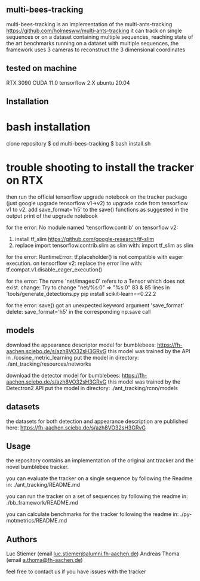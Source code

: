 ## multi-bees-tracking

multi-bees-tracking is an implementation of the multi-ants-tracking https://github.com/holmesww/multi-ants-tracking
it can track on single sequences or on a dataset containing multiple sequences, reaching state of the art benchmarks
running on a dataset with multiple sequences, the framework uses 3 cameras to reconstruct the 3 dimensional coordinates 
## tested on machine
RTX 3090
CUDA 11.0
tensorflow 2.X
ubuntu 20.04

## Installation

# bash installation

clone repository
$ cd multi-bees-tracking
$ bash install.sh

# trouble shooting to install the tracker on RTX

then run the official tensorflow upgrade notebook on the tracker package (just google upgrade tensorflow v1->v2) to upgrade code from tensorflow v1 to v2. add save_format='h5' to the save() functions as suggested in the
output print of the upgrade notebook

for the error:
No module named 'tensorflow.contrib'
on tensorflow v2:
1) install tf_slim https://github.com/google-research/tf-slim 
2) replace import tensorflow.contrib.slim as slim with: 
import tf_slim as slim

for the error:
RuntimeError: tf.placeholder() is not compatible with eager execution.
on tensorflow v2:
replace the error line with:
tf.compat.v1.disable_eager_execution()

for the error:
The name 'net/images:0' refers to a Tensor which does not exist. 
change:
Try to change "net/%s:0" => "%s:0" 83 & 85 lines in 'tools/generate_detections.py 
pip install scikit-learn==0.22.2


for the error:
save() got an unexpected keyword argument 'save_format'
delete:
save_format='h5' in the corresponding np.save call

## models 

download the appearance descriptor model for bumblebees:
https://fh-aachen.sciebo.de/s/azh8VO32sH3GRvG
this model was trained by the API in ./cosine_metric_learning
put the model in directory:
./ant_tracking/resources/networks


download the detector model for bumblebees:
https://fh-aachen.sciebo.de/s/azh8VO32sH3GRvG
this model was trained by the Detectron2 API
put the model in directory:
./ant_tracking/rcnn/models
  
## datasets
the datasets for both detection and appearance description are published here:
https://fh-aachen.sciebo.de/s/azh8VO32sH3GRvG


## Usage

the repository contains an implementation of the original ant tracker and the novel bumblebee tracker. 

you can evaluate the tracker on a single sequence by following the Readme in:
./ant_tracking/README.md

you can run the tracker on a set of sequences by following the readme in:
./bb_framework/README.md

you can calculate benchmarks for the tracker following the readme in:
./py-motmetrics/README.md




## Authors
Luc Stiemer (email luc.stiemer@alumni.fh-aachen.de)
Andreas Thoma (email a.thoma@fh-aachen.de)

feel free to contact us if you have issues with the tracker
